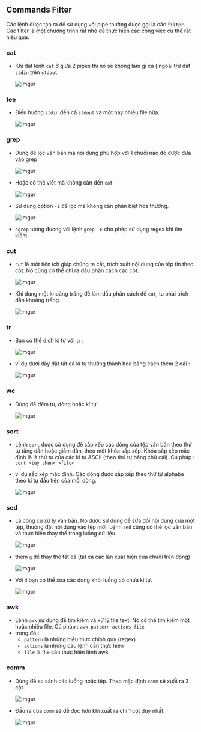 ﻿## Commands Filter
 Các lệnh được tạo ra để sử dụng với pipe thường được gọi là các `filter`. Các filter là một chương trình rất nhỏ để thực hiện các công việc cụ thể rất hiệu quả. 

### cat

- Khi đặt lệnh `cat` ở giữa 2 pipes thì nó sẽ không làm gì cả ( ngoài trừ đặt `stdin` trên `stdout`

	![Imgur](https://i.imgur.com/Sx4zqzZ.png)

### tee

- Điều hướng `stdin` đến cả `stdout` và một hay nhiều file nữa.

	![Imgur](https://i.imgur.com/zzdU7FF.png)

### grep

- Dùng để lọc văn bản mà nội dung phù hợp với 1 chuỗi nào đó được đưa vào grep

	![Imgur](https://i.imgur.com/eQTCg0k.png)

- Hoặc có thể viết mà không cần đến `cat`

	![Imgur](https://i.imgur.com/3dcZcFx.png)

- Sử dụng option `-i` để lọc mà không cần phân biệt hoa thường.

	![Imgur](https://i.imgur.com/rdmgZWv.png)

- `egrep` tương đương với lệnh `grep -E` cho phép sử dụng regex khi tìm kiếm.

### cut

- `cut` là một tiện ích giúp chúng ta cắt, trích xuất nội dung của tệp tin theo cột. Nó cũng có thể chỉ ra dấu phân cách các cột.

	![Imgur](https://i.imgur.com/YzUed2r.png)

- Khi dùng một khoảng trắng để làm dấu phân cách để `cut`, ta phải trích dẫn khoảng trắng.

	![Imgur](https://i.imgur.com/6yQIA2y.png)

### tr

- Bạn có thể dịch kí tự với `tr`.

	![Imgur](https://i.imgur.com/v9xGgo1.png)

- ví dụ dưới đây đặt tất cả kí tự thường thành hoa bằng cách thêm 2 dải :

	![Imgur](https://i.imgur.com/76Khgb7.png)

### wc

- Dùng để đếm từ, dòng hoặc kí tự

	![Imgur](https://i.imgur.com/gQooGT7.png)

### sort

- Lệnh `sort` được sử dụng để sắp xếp các dòng của tệp văn bản theo thứ tự tăng dần hoặc giảm dần, theo một khóa sắp xếp. Khóa sắp xếp mặc định là là thứ tự của các kí tự ASCII (theo thứ tự bảng chữ cái). Cú pháp : `sort <tùy chọn> <file>`
- ví dụ sắp xếp mặc định. Các  dòng được sắp xếp theo thứ từ alphabe theo kí tự đầu tiên của mỗi dòng.

	![Imgur](https://i.imgur.com/VHOfns7.png)

### sed

- Là công cụ xử lý văn bản. Nó được sử dụng để sửa đổi nội dung của một tệp, thường đặt nội dung vào tệp mới. Lệnh `sed` cũng có thể lọc văn bản và thực hiện thay thế trong luồng dữ liệu.

	![Imgur](https://i.imgur.com/YDpA7Ni.png)

- thêm `g` để thay thế tất cả (tất cả các lần xuất hiện của chuỗi trên dòng)

	![Imgur](https://i.imgur.com/Qrc2wpX.png)

- Với `d` bạn có thể xóa các dòng khỏi luồng có chứa kí tự.

	![Imgur](https://i.imgur.com/CPbWOVD.png)

### awk

- Lệnh `awk` sử dụng để tìm kiếm và xử lý file text. Nó có thể tìm kiếm một hoặc nhiều file. Cú pháp : `awk pattern actions file`
- trong đó :
	- `pattern` là những biểu thức chính quy (regex)
	- `actions` là những câu lệnh cần thực hiện
	- `file` là file cần thực hiện lệnh awk

### comm

- Dùng để so sánh các luồng hoặc tệp. Theo mặc định `comm` sẽ xuất ra 3 cột.

	![Imgur](https://i.imgur.com/32Qjs5Z.png)

- Đầu ra của `comm` sẽ dễ đọc hơn khi xuất ra chỉ 1 cột duy nhất.

	![Imgur](https://i.imgur.com/Mgr6lS8.png)


